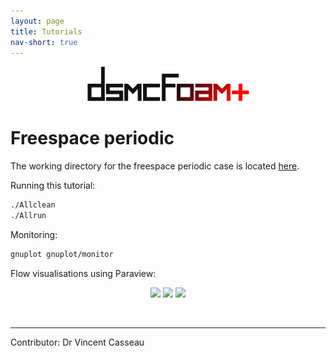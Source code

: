 ```yaml
---
layout: page
title: Tutorials
nav-short: true
---
```

  
<p align="center">
  <img src="/docs/img/logos/dsmcFoamPlusLogo.png" width="260">
</p>

# Freespace periodic

The working directory for the freespace periodic case is located [here](https://github.com/vincentcasseau/hyStrath/tree/master/run/hyStrath/dsmcFoam%2B/threeDimensional/freeSpacePeriodic).  

Running this tutorial:  

```sh
./Allclean  
./Allrun
```  

Monitoring:  

```sh
gnuplot gnuplot/monitor
```  

Flow visualisations using Paraview:  
 
<p align="center">
  <img src="/docs/img/tutos/dsmcFoam+/freespacePeriodic/tutorial-dsmcFoam+-freespace-fieldTtmix.gif" width="800">  
  <img src="/docs/img/tutos/dsmcFoam+/freespacePeriodic/tutorial-dsmcFoam+-freespace-fieldUxmix.gif" width="800">  
  <img src="/docs/img/tutos/dsmcFoam+/freespacePeriodic/tutorial-dsmcFoam+-freespace-fieldrhoNmix.gif" width="800">  
</p>

<br>

--- 

Contributor: Dr Vincent Casseau

